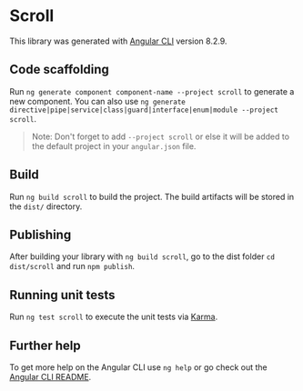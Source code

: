 # Scroll

This library was generated with [Angular CLI](https://github.com/angular/angular-cli) version 8.2.9.

## Code scaffolding

Run `ng generate component component-name --project scroll` to generate a new component. You can also use `ng generate directive|pipe|service|class|guard|interface|enum|module --project scroll`.
> Note: Don't forget to add `--project scroll` or else it will be added to the default project in your `angular.json` file. 

## Build

Run `ng build scroll` to build the project. The build artifacts will be stored in the `dist/` directory.

## Publishing

After building your library with `ng build scroll`, go to the dist folder `cd dist/scroll` and run `npm publish`.

## Running unit tests

Run `ng test scroll` to execute the unit tests via [Karma](https://karma-runner.github.io).

## Further help

To get more help on the Angular CLI use `ng help` or go check out the [Angular CLI README](https://github.com/angular/angular-cli/blob/master/README.md).
